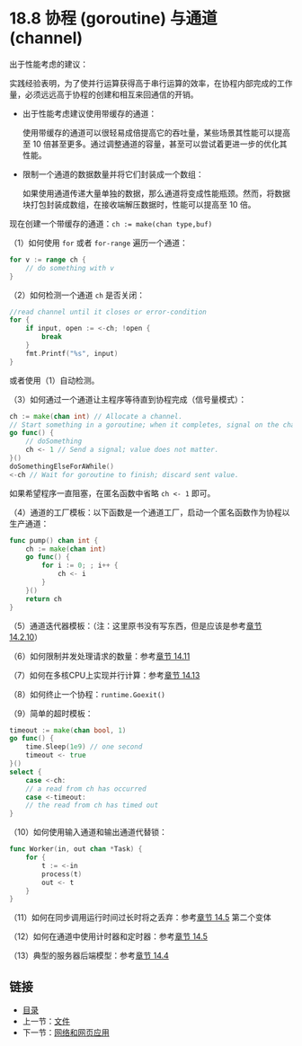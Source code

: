 # 18.8 协程 (goroutine) 与通道 (channel)

出于性能考虑的建议：

实践经验表明，为了使并行运算获得高于串行运算的效率，在协程内部完成的工作量，必须远远高于协程的创建和相互来回通信的开销。

- 出于性能考虑建议使用带缓存的通道：

  使用带缓存的通道可以很轻易成倍提高它的吞吐量，某些场景其性能可以提高至 10 倍甚至更多。通过调整通道的容量，甚至可以尝试着更进一步的优化其性能。

- 限制一个通道的数据数量并将它们封装成一个数组：

  如果使用通道传递大量单独的数据，那么通道将变成性能瓶颈。然而，将数据块打包封装成数组，在接收端解压数据时，性能可以提高至 10 倍。

现在创建一个带缓存的通道：`ch := make(chan type,buf)`

（1）如何使用 `for` 或者 `for-range` 遍历一个通道：

```go
for v := range ch {
    // do something with v
}
```

（2）如何检测一个通道 `ch` 是否关闭：

```go
//read channel until it closes or error-condition
for {
    if input, open := <-ch; !open {
        break
    }
    fmt.Printf("%s", input)
}
```

   或者使用（1）自动检测。

（3）如何通过一个通道让主程序等待直到协程完成（信号量模式）：

```go
ch := make(chan int) // Allocate a channel.
// Start something in a goroutine; when it completes, signal on the channel.
go func() {
    // doSomething
    ch <- 1 // Send a signal; value does not matter.
}()
doSomethingElseForAWhile()
<-ch // Wait for goroutine to finish; discard sent value.
```

   如果希望程序一直阻塞，在匿名函数中省略 `ch <- 1` 即可。

（4）通道的工厂模板：以下函数是一个通道工厂，启动一个匿名函数作为协程以生产通道：

```go
func pump() chan int {
    ch := make(chan int)
    go func() {
        for i := 0; ; i++ {
            ch <- i
        }
    }()
    return ch
}
```

（5）通道迭代器模板：（注：这里原书没有写东西，但是应该是参考[章节 14.2.10](14.2.md)）

（6）如何限制并发处理请求的数量：参考[章节 14.11](14.11.md)

（7）如何在多核CPU上实现并行计算：参考[章节 14.13](14.13.md)

（8）如何终止一个协程：`runtime.Goexit()`  

（9）简单的超时模板：

```go  
timeout := make(chan bool, 1)
go func() {
    time.Sleep(1e9) // one second  
    timeout <- true
}()
select {
    case <-ch:
    // a read from ch has occurred
    case <-timeout:
    // the read from ch has timed out
}
```

（10）如何使用输入通道和输出通道代替锁：

```go
func Worker(in, out chan *Task) {
    for {
        t := <-in
        process(t)
        out <- t
    }
}
```

（11）如何在同步调用运行时间过长时将之丢弃：参考[章节 14.5](14.5.md) 第二个变体

（12）如何在通道中使用计时器和定时器：参考[章节 14.5](14.5.md)

（13）典型的服务器后端模型：参考[章节 14.4](14.4.md)

## 链接

- [目录](getting-started.md)
- 上一节：[文件](18.7.md)
- 下一节：[网络和网页应用](18.9.md)
